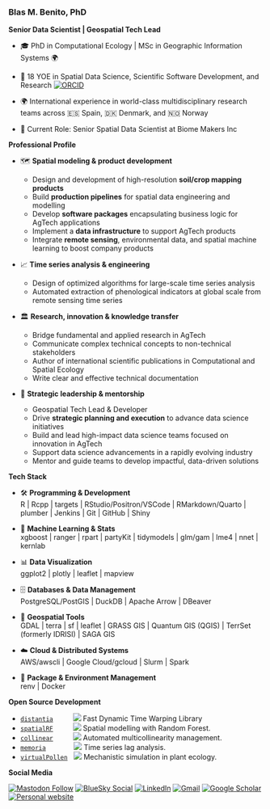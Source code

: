 
<!--
**BlasBenito/BlasBenito** is a ✨ _special_ ✨ repository because its `README.md` (this file) appears on your GitHub profile.

Here are some ideas to get you started:
👋
- 🔭 I’m currently working on ...
- 🌱 I’m currently learning ...
- 👯 I’m looking to collaborate on ...
- 🤔 I’m looking for help with ...
- 💬 Ask me about ...
- 📫 How to reach me: ...
- 😄 Pronouns: ...
- ⚡ Fun fact: ...

<img align="right" src="URL_TO_IMAGE_HERE" width="200px" style="width:200px;"/>

-->

### Blas M. Benito, PhD

__Senior Data Scientist | Geospatial Tech Lead__

- 🎓 PhD in Computational Ecology | MSc in Geographic Information Systems 🌍

- 🧠 18 YOE in Spatial Data Science, Scientific Software Development, and Research [![ORCID](https://img.shields.io/badge/ORCID-a6ce39.svg)](https://orcid.org/0000-0001-5105-7232)

- 🌍 International experience in world-class multidisciplinary research teams across 🇪🇸 Spain, 🇩🇰 Denmark, and 🇳🇴 Norway 

- 💼 Current Role: Senior Spatial Data Scientist at Biome Makers Inc

__Professional Profile__

- 🗺️ **Spatial modeling & product development**
  - Design and development of high-resolution **soil/crop mapping products**
  - Build **production pipelines** for spatial data engineering and modelling
  - Develop **software packages** encapsulating business logic for AgTech applications
  - Implement a **data infrastructure** to support AgTech products  
  - Integrate **remote sensing**, environmental data, and spatial machine learning to boost company products
   
- 📈 **Time series analysis & engineering** 
  - Design of optimized algorithms for large-scale time series analysis
  - Automated extraction of phenological indicators at global scale from remote sensing time series  

- 🏛️ **Research, innovation & knowledge transfer** 
  - Bridge fundamental and applied research in AgTech
  - Communicate complex technical concepts to non-technical stakeholders  
  - Author of international scientific publications in Computational and Spatial Ecology
  - Write clear and effective technical documentation  

- 🚀 **Strategic leadership & mentorship**  
  - Geospatial Tech Lead & Developer
  - Drive **strategic planning and execution** to advance data science initiatives
  - Build and lead high-impact data science teams focused on innovation in AgTech
  - Support data science advancements in a rapidly evolving industry  
  - Mentor and guide teams to develop impactful, data-driven solutions
 
__Tech Stack__

- 🛠️ **Programming & Development**  
  R | Rcpp | targets  | RStudio/Positron/VSCode | RMarkdown/Quarto | plumber | Jenkins | Git | GitHub | Shiny

- 🤖 **Machine Learning & Stats**  
  xgboost | ranger | rpart | partyKit | tidymodels | glm/gam | lme4 | nnet | kernlab

- 📊 **Data Visualization**  
  ggplot2 | plotly | leaflet | mapview 

- 🗄️ **Databases & Data Management**  
  PostgreSQL/PostGIS | DuckDB | Apache Arrow | DBeaver

- 🧭 **Geospatial Tools**  
  GDAL | terra | sf | leaflet | GRASS GIS | Quantum GIS (QGIS) | TerrSet (formerly IDRISI) | SAGA GIS

- ☁️ **Cloud & Distributed Systems**  
  AWS/awscli | Google Cloud/gcloud | Slurm | Spark  

- 🔧 **Package & Environment Management**  
  renv | Docker
 
__Open Source Development__

  - [`distantia`](https://CRAN.R-project.org/package=distantia)&nbsp;&nbsp;&nbsp;&nbsp;&nbsp;&nbsp;&nbsp;&nbsp;&nbsp; ![](https://cranlogs.r-pkg.org/badges/grand-total/distantia) Fast Dynamic Time Warping Library
  - [`spatialRF`](https://CRAN.R-project.org/package=spatialRF) &nbsp;&nbsp;&nbsp;&nbsp;&nbsp;&nbsp;&nbsp;&nbsp; ![](https://cranlogs.r-pkg.org/badges/grand-total/spatialRF) Spatial modelling with Random Forest.
  - [`collinear`](https://CRAN.R-project.org/package=collinear) &nbsp;&nbsp;&nbsp;&nbsp;&nbsp;&nbsp;&nbsp;&nbsp; ![](https://cranlogs.r-pkg.org/badges/grand-total/collinear) Automated multicollinearity management.
  - [`memoria`](https://cran.r-project.org/web/packages/memoria/index.html) &nbsp;&nbsp;&nbsp;&nbsp;&nbsp;&nbsp;&nbsp;&nbsp;&nbsp;&nbsp;&nbsp;&nbsp; ![](https://cranlogs.r-pkg.org/badges/grand-total/memoria) Time series lag analysis.
  - [`virtualPollen`](https://cran.r-project.org/web/packages/virtualPollen/index.html) &nbsp; ![](https://cranlogs.r-pkg.org/badges/grand-total/virtualPollen) Mechanistic simulation in plant ecology.

__Social Media__

[![Mastodon Follow](https://img.shields.io/mastodon/follow/109265705390787610?domain=https%3A%2F%2Ffosstodon.org&style=social)](https://fosstodon.org/@blasbenito)
[![BlueSky Social](https://img.shields.io/twitter/url?style=social&label=BlueSky&logo=twitter&url=https://bsky.app/profile/blasbenito.com)](https://bsky.app/profile/blasbenito.com)
[![LinkedIn](https://img.shields.io/twitter/url?style=social&label=connect%20with%20me&logo=linkedin&url=https://www.linkedin.com/in/blas-m-benito-6174a643/)](https://www.linkedin.com/in/blas-m-benito-6174a643/)
[![Gmail](https://img.shields.io/twitter/url?style=social&label=blasbenito@gmail.com&logo=gmail&url=https://www.gmail.com)](mailto:blasbenito@gmail.com)
[![Google Scholar](https://img.shields.io/twitter/url?style=social&label=Scholar&logo=googlescholar&url=https://scholar.google.es/citations?user=WBTp0McAAAAJ)](https://scholar.google.es/citations?user=WBTp0McAAAAJ)
[![Personal website](https://img.shields.io/twitter/url?style=social&label=Website&logo=netlify&url=https://www.blasbenito.com)](https://www.blasbenito.com)





<!--

__Tech__

[![BlasBenito's GitHub stats](https://github-readme-stats.vercel.app/api?username=daniaalnadir&show_icons=true&theme=dracula&count_private=true)

[![Linux](https://svgshare.com/i/Zhy.svg)](https://svgshare.com/i/Zhy.svg)
[![R](https://img.shields.io/badge/-programming-black?style=plastic&logo=r&link=https://github.com/blasbenito/)](https://github.com/blasbenito/)
[![PostgreSQL](https://img.shields.io/badge/-programming-white?style=flat-square&logo=r&link=https://github.com/blasbenito/)](https://github.com/blasbenito/)
![Postgres](https://img.shields.io/badge/-PostgreSQL-white?&logo=postgresql&link=https://github.com/blasbenito/)

-->
